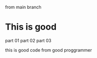 from main branch 

# This is good 
 
 part 01 
 part 02 
 part 03 


 this is good code from good proggrammer 
 